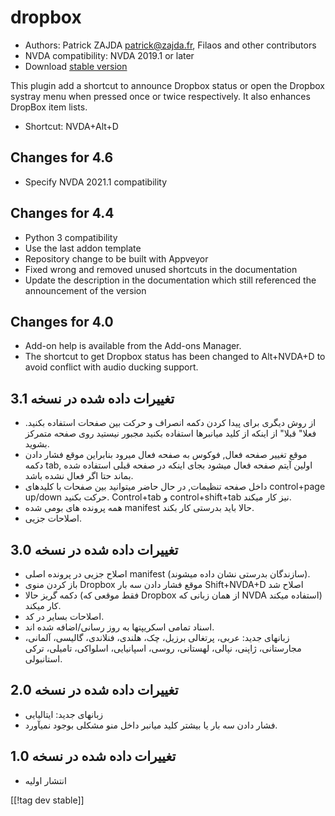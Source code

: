 # dropbox #

* Authors: Patrick ZAJDA <patrick@zajda.fr>, Filaos and other contributors
* NVDA compatibility: NVDA 2019.1 or later
* Download [stable version][1]

This plugin add a shortcut to announce Dropbox status or open the Dropbox
systray menu when pressed once or twice respectively.  It also enhances
DropBox item lists.

* Shortcut: NVDA+Alt+D


## Changes for 4.6 ##

* Specify NVDA 2021.1 compatibility

## Changes for 4.4 ##

* Python 3 compatibility
* Use the last addon template
* Repository change to be built with Appveyor
* Fixed wrong and removed unused shortcuts in the documentation
* Update the description in the documentation which still referenced the
  announcement of the version

## Changes for 4.0 ##

* Add-on help is available from the Add-ons Manager.
* The shortcut to get Dropbox status has been changed to Alt+NVDA+D to avoid
  conflict with audio ducking support.

## تغییرات داده شده در نسخه 3.1 ##

* از روش دیگری برای پیدا کردن دکمه انصراف و حرکت بین صفحات استفاده
  بکنید. فعلا" قبلا" از اینکه از کلید میانبرها استفاده بکنید مجبور نیستید
  روی صفحه متمرکز بشوید.
* موقع تغییر صفحه فعال, فوکوس به صفحه فعال میرود بنابراین موقع فشار دادن
  دکمه tab, اولین آیتم صفحه فعال میشود بجای اینکه در صفحه قبلی استفاده شده
  بماند حتا اگر فعال نشده باشد.
* داخل صفحه تنظیمات, در حال حاضر میتوانید بین صفحات با کلیدهای control+page
  up/down حرکت بکنید. Control+tab و control+shift+tab نیز کار میکند.
* همه پرونده های بومی شده manifest حالا باید بدرستی کار بکند.
* اصلاحات جزیى.

## تغییرات داده شده در نسخه 3.0 ##

* اصلاح جزیى در پرونده اصلی manifest (سازندگان بدرستی نشان داده میشوند).
* باز کردن منوی Dropbox موقع فشار دادن سه بار Shift+NVDA+D اصلاح شد
* دکمه گریز حالا (فقط موقعی که Dropbox از همان زبانی که NVDA استفاده میکند)
  کار میکند.
* اصلاحات بسایر در کد.
* اسناد تمامی اسکریپتها به روز رسانی/اضافه شده اند.
* زبانهای جدید: عربی، پرتغالی برزیل، چک، هلندی، فنلاندی، گالیسی، آلمانی،
  مجارستانی، ژاپنی، نپالی، لهستانی، روسی، اسپانیایی، اسلواکی، تامیلی، ترکی
  استانبولی.

## تغییرات داده شده در نسخه 2.0 ##

* زبانهای جدید: ایتالیایی
* فشار دادن سه بار یا بیشتر کلید میانبر داخل منو مشکلی بوجود نمیآورد.

## تغییرات داده شده در نسخه 1.0 ##

* انتشار اولیه

[[!tag dev stable]]

[1]: https://github.com/ruifontes/dropbox/releases/download/2024.03.21/dropbox-2024.03.21.nvda-addon
